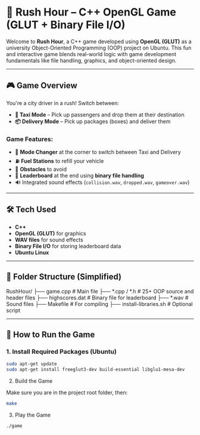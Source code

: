 # 🚕 Rush Hour – C++ OpenGL Game (GLUT + Binary File I/O)

Welcome to **Rush Hour**, a C++ game developed using **OpenGL (GLUT)** as a university Object-Oriented Programming (OOP) project on Ubuntu. This fun and interactive game blends real-world logic with game development fundamentals like file handling, graphics, and object-oriented design.

---

## 🎮 Game Overview

You're a city driver in a rush! Switch between:

- **🚖 Taxi Mode** – Pick up passengers and drop them at their destination
- **📦 Delivery Mode** – Pick up packages (boxes) and deliver them

### Game Features:

- 🧭 **Mode Changer** at the corner to switch between Taxi and Delivery
- ⛽ **Fuel Stations** to refill your vehicle
- 🧱 **Obstacles** to avoid
- 🏁 **Leaderboard** at the end using **binary file handling**
- 🔊 Integrated sound effects (`collision.wav`, `dropped.wav`, `gameover.wav`)

---

## 🛠️ Tech Used

- **C++**
- **OpenGL (GLUT)** for graphics
- **WAV files** for sound effects
- **Binary File I/O** for storing leaderboard data
- **Ubuntu Linux**

---

## 📁 Folder Structure (Simplified)

RushHour/
├── game.cpp # Main file
├── *.cpp / *.h # 25+ OOP source and header files
├── highscores.dat # Binary file for leaderboard
├── *.wav # Sound files
├── Makefile # For compiling
├── install-libraries.sh # Optional script

---

## 🚀 How to Run the Game

### 1. Install Required Packages (Ubuntu)

```bash
sudo apt-get update
sudo apt-get install freeglut3-dev build-essential libglu1-mesa-dev
```

2. Build the Game

Make sure you are in the project root folder, then:

```bash
make
```

3. Play the Game

```bash
./game
```
